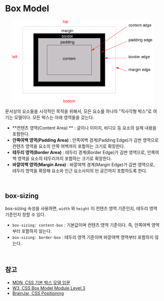# Box Model

<p align="center">
	<img src="../../images/box model.png">  
</p>

문서상의 요소들을 시각적인 목적을 위해서, 모든 요소를 하나의 "직사각형 박스"로 여기는 모델이다. 모든 박스는 아래 영역들을 갖는다.

* **컨텐츠 영역(Content Area) ** : 글이나 이미지, 비디오 등 요소의 실제 내용을 포함한다.
* **안쪽여백 영역(Padding Area)** : 안쪽여백 경계(Padding Edge)가 감싼 영역으로 컨텐츠 영역을 요소의 안쪽 여백까지 포함하는 크기로 확장한다.
* **테두리 영역(Border Area)** : 테두리 경계(Border Edge)가 감싼 영역으로, 안쪽여백 영역을 요소의 테두리까지 포함하는 크기로 확장한다.
* **바깥여백 영역(Margin Area)** : 바깥여백 경계(Margin Edge)가 감싼 영역으로, 테두리 영역을 확장해 요소와 인근 요소사이의 빈 공간까지 포함하도록 한다.

<br>

## box-sizing

box-sizing 속성을 사용하면, `width` 와 `height` 이 컨텐츠 영역 기준인지, 테두리 영역 기준인지 정할 수 있다.

* `box-sizing: content-box` : 기본값이며 컨텐츠 영역 기준이다. 즉, 안쪽여백 영역부터 포함하지 않는다.
* `box-sizing: border-box` : 테두리 영역 기준이며 바깥여백 영역부터 포함하지 않는다.

<br>

## 참고

* [MDN, CSS 기본 박스 모델 입문](https://developer.mozilla.org/ko/docs/Web/CSS/CSS_Box_Model/Introduction_to_the_CSS_box_model)
* [W3, CSS Box Model Module Level 3](https://www.w3.org/TR/css-box-3/)
* [BrainJar, CSS Positioning](http://www.brainjar.com/css/positioning/)